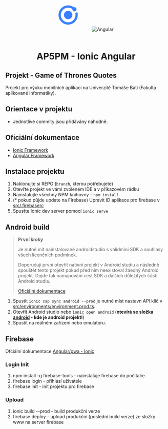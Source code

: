 <p align="center">
    <img alt="Ionic" src="https://github.com/ionic-team/ionic-framework/blob/main/.github/assets/logo.png?raw=true" width="60" style="margin: 20px" />
    <img alt="Angular" src="https://angular.io/assets/images/logos/angular/logo-nav@2x.png" height="60" style="margin: 20px" />
</p>

<h1 align="center">
  AP5PM - Ionic Angular
</h1>
<h2>
  Projekt - Game of Thrones Quotes
</h2>

Projekt pro výuku mobilních aplikací na Univerzitě Tomáše Bati (Fakulta aplikované informatiky).

## Orientace v projektu

- Jednotlivé commity jsou přidávány náhodně.

## Oficiální dokumentace

- [Ionic Framework](https://ionicframework.com/)
- [Angular Framework](https://angular.io/)

## Instalace projektu

1. Naklonujte si REPO (`branch`, kterou potřebujete)
2. Otevřte projekt ve vámi zvoleném IDE a v příkazovém rádku
3. Nainstalujte všechny NPM knihovny - `npm install`
4. (* pokud půjde update na Firebase) Upravit ID aplikace pro firebase v [src/.firebaserc](src/.firebaserc)
5. Spusťte Ionic dev server pomocí `ionic serve`

## Android build

> **První kroky**
> 
> Je nutné mít nainstalované androidstudio s validmíni SDK a souhlasy všech licenčních podmínek.
> 
> Doporučuji první otevřít nativní projekt v Android studiu a následně spouštět tento 
> projekt pokud před ním neexistoval žáedný Android projekt. Dojde tak namapování cest 
> SDK a dalších důležitých částí Android studia.
> 
> [Oficiální dokumentace](https://ionicframework.com/docs/developing/android)

1. Spustit `ionic cap sync android --prod` je nutné míst nastavn API klíč v [src/environments/environment.prod.ts](src/environments/environment.prod.ts). 
2. Otevřít Android studio nebo `ionic open android` (**otevírá se složka [android](android) - kde je android projekt!**)
3. Spustit na reálném zařízení nebo emulátoru.

## Firebase

Ofciální dokumentace [Angular/pwa - Ionic](https://ionicframework.com/docs/angular/pwa)

### Login Init

1. npm install -g firebase-tools - nainstaluje firebase do počítače
2. firebase login - přihlásí uživatele
3. firebase init - init projektu pro firebase

### Upload

1. ionic build --prod - build produkční verze
2. firebase deploy - upload produkční (poslední build verze) ze složky www na server firebase



